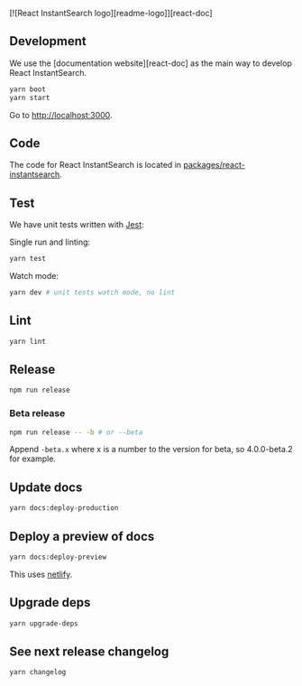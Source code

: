 [![React InstantSearch logo][readme-logo]][react-doc]

## Development

We use the [documentation website][react-doc] as the main way to develop
React InstantSearch.

```sh
yarn boot
yarn start
```

Go to <http://localhost:3000>.

## Code

The code for React InstantSearch is located in [packages/react-instantsearch](packages/react-instantsearch).

## Test

We have unit tests written with [Jest](https://facebook.github.io/jest/):

Single run and linting:
```sh
yarn test
```

Watch mode:
```sh
yarn dev # unit tests watch mode, no lint
```

## Lint

```sh
yarn lint
```

## Release

```sh
npm run release
```

### Beta release

```sh
npm run release -- -b # or --beta
```

Append `-beta.x` where x is a number to the version for beta, so 4.0.0-beta.2 for example.

## Update docs

```sh
yarn docs:deploy-production
```

## Deploy a preview of docs

```sh
yarn docs:deploy-preview
```

This uses [netlify](https://www.netlify.com/).

## Upgrade deps

```sh
yarn upgrade-deps
```

## See next release changelog

```sh
yarn changelog
```
